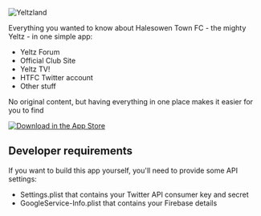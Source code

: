 ![Yeltzland](http://bravelocation.com/images/logos/yeltzland.png)

Everything you wanted to know about Halesowen Town FC - the mighty Yeltz - in one simple app:

- Yeltz Forum
- Official Club Site
- Yeltz TV!
- HTFC Twitter account
- Other stuff

No original content, but having everything in one place makes it easier for you to find

[![Download in the App Store](http://bravelocation.com//assets/Download_on_the_App_Store_Badge_US-UK_135x40.svg)](https://itunes.apple.com/app/id1111223048?mt=8)
    

## Developer requirements ##

If you want to build this app yourself, you'll need to provide some API settings:

- Settings.plist that contains your Twitter API consumer key and secret
- GoogleService-Info.plist that contains your Firebase details